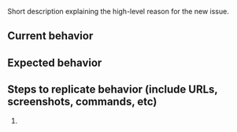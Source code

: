 Short description explaining the high-level reason for the new issue.

## Current behavior


## Expected behavior


## Steps to replicate behavior (include URLs, screenshots, commands, etc)

1.
